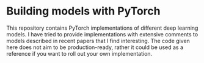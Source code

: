 # Building models with PyTorch

This repository contains PyTorch implementations of different deep learning
models. I have tried to provide implementations with extensive comments to
models described in recent papers that I find interesting. The code given here
does not aim to be production-ready, rather it could be used as a reference if
you want to roll out your own implementation.

